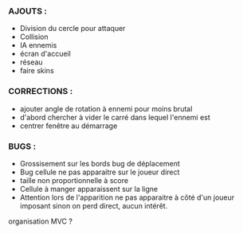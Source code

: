 ### AJOUTS :
* Division du cercle pour attaquer
* Collision
* IA ennemis
* écran d'accueil
* réseau
* faire skins

### CORRECTIONS :
* ajouter angle de rotation à ennemi pour moins brutal
* d'abord chercher à vider le carré dans lequel l'ennemi est
* centrer fenêtre au démarrage

### BUGS :
* Grossisement sur les bords bug de déplacement
* Bug cellule ne pas apparaitre sur le joueur direct
* taille non proportionnelle à score
* Cellule à manger apparaissent sur la ligne
* Attention lors de l'apparition ne pas apparaitre à côté d'un joueur imposant sinon on perd direct, aucun intérêt.

organisation MVC ?
